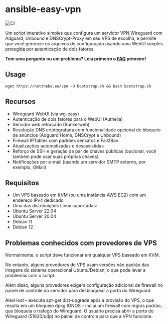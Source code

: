 # ansible-easy-vpn
![CI](https://github.com/notthebee/ansible-easy-vpn/actions/workflows/ci.yml/badge.svg)

Um script interativo simples que configura um servidor VPN Wireguard com Adguard, Unbound e DNSCrypt-Proxy em seu VPS de escolha, e permite que você gerencie os arquivos de configuração usando uma WebUI simples protegida por autenticação de dois fatores.

**Tem uma pergunta ou um problema? Leia primeiro o [FAQ](FAQ.md) primeiro!**

## Usage
```
wget https://notthebe.ee/vpn -O bootstrap.sh && bash bootstrap.sh
```

## Recursos
* Wireguard WebUI (via wg-easy)
* Autenticação de dois fatores para o WebUI (Authelia)
* Servidor web reforçado (Bunkerweb)
* Resolução DNS criptografada com funcionalidade opcional de bloqueio de anúncios (Adguard Home, DNSCrypt e Unbound)
* Firewall IPTables com padrões sensatos e Fail2Ban
* Atualizações automatizadas e desassistidas
* Reforço de SSH e geração de par de chaves públicas (opcional, você também pode usar suas próprias chaves)
* Notificações por e-mail (usando um servidor SMTP externo, por exemplo, GMail)

## Requisitos
* Um VPS baseado em KVM (ou uma instância AWS EC2) com um endereço IPv4 dedicado
* Uma das distribuições Linux suportadas:
* Ubuntu Server 22.04
* Ubuntu Server 20.04
* Debian 11
* Debian 12

## Problemas conhecidos com provedores de VPS
Normalmente, o script deve funcionar em qualquer VPS baseado em KVM.

No entanto, alguns provedores de VPS usam versões não padrão das imagens do sistema operacional Ubuntu/Debian, o que pode levar a problemas com o script.

Além disso, alguns provedores exigem configuração adicional de firewall no painel de controle do servidor para desbloquear a porta do Wireguard.

AlexHost – executa apt-get dist-upgrade após a provisão do VPS, o que resulta em um bloqueio dpkg
IONOS – inclui um firewall com regras padrão, que bloqueia o tráfego do Wireguard. O usuário precisa abrir a porta do Wireguard (51820/udp) no painel de controle para que a VPN funcione.
